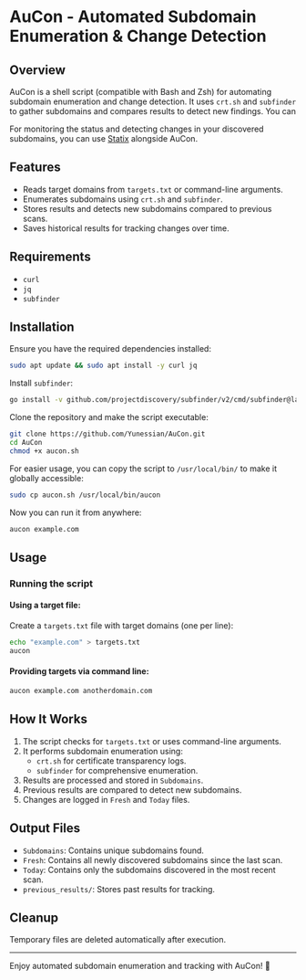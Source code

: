 # AuCon - Automated Subdomain Enumeration & Change Detection

## Overview
AuCon is a shell script (compatible with Bash and Zsh) for automating subdomain enumeration and change detection. It uses `crt.sh` and `subfinder` to gather subdomains and compares results to detect new findings.
You can 

For monitoring the status and detecting changes in your discovered subdomains, you can use [Statix](https://github.com/Yunessian/Statix) alongside AuCon.

## Features
- Reads target domains from `targets.txt` or command-line arguments.
- Enumerates subdomains using `crt.sh` and `subfinder`.
- Stores results and detects new subdomains compared to previous scans.
- Saves historical results for tracking changes over time.

## Requirements
- `curl`
- `jq`
- `subfinder`

## Installation
Ensure you have the required dependencies installed:

```sh
sudo apt update && sudo apt install -y curl jq
```

Install `subfinder`:

```sh
go install -v github.com/projectdiscovery/subfinder/v2/cmd/subfinder@latest
```

Clone the repository and make the script executable:

```sh
git clone https://github.com/Yunessian/AuCon.git
cd AuCon
chmod +x aucon.sh
```

For easier usage, you can copy the script to `/usr/local/bin/` to make it globally accessible:

```sh
sudo cp aucon.sh /usr/local/bin/aucon
```

Now you can run it from anywhere:

```sh
aucon example.com
```

## Usage
### Running the script
#### Using a target file:
Create a `targets.txt` file with target domains (one per line):

```sh
echo "example.com" > targets.txt
aucon
```

#### Providing targets via command line:
```sh
aucon example.com anotherdomain.com
```

## How It Works
1. The script checks for `targets.txt` or uses command-line arguments.
2. It performs subdomain enumeration using:
   - `crt.sh` for certificate transparency logs.
   - `subfinder` for comprehensive enumeration.
3. Results are processed and stored in `Subdomains`.
4. Previous results are compared to detect new subdomains.
5. Changes are logged in `Fresh` and `Today` files.

## Output Files
- `Subdomains`: Contains unique subdomains found.
- `Fresh`: Contains all newly discovered subdomains since the last scan.
- `Today`: Contains only the subdomains discovered in the most recent scan.
- `previous_results/`: Stores past results for tracking.

## Cleanup
Temporary files are deleted automatically after execution.

---
Enjoy automated subdomain enumeration and tracking with AuCon! 🚀

